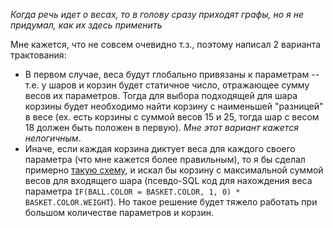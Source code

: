 _Когда речь идет о весах, то в голову сразу приходят графы, но я не придумал, как их здесь применить_

Мне кажется, что не совсем очевидно т.з., поэтому написал 2 варианта трактования:
  - В первом случае, веса будут глобально привязаны к параметрам -- т.е. у шаров и корзин будет статичное число, отражающее сумму весов их параметров. Тогда для выбора подходящей для шара корзины будет необходимо найти корзину с наименьшей "разницей" в весе (ex. есть корзины с суммой весов 15 и 25, тогда шар с весом 18 должен быть положен в первую). _Мне этот вариант кажется нелогичным_.
  - Иначе, если каждая корзина диктует веса для каждого своего параметра (что мне кажется более правильным), то я бы сделал примерно [такую схему](https://imgur.com/a/Ct6lQWQ), и искал бы корзину с максимальной суммой весов для входящего шара (псевдо-SQL код для нахождения веса параметра ```IF(BALL.COLOR = BASKET.COLOR, 1, 0) * BASKET.COLOR.WEIGHT```). Но такое решение будет тяжело работать при большом количестве параметров и корзин.
